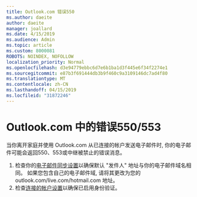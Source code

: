 ```yaml
---
title: Outlook.com 错误550
ms.author: daeite
author: daeite
manager: joallard
ms.date: 4/15/2019
ms.audience: Admin
ms.topic: article
ms.custom: 8000081
ROBOTS: NOINDEX, NOFOLLOW
localization_priority: Normal
ms.openlocfilehash: d3e94779ebbc6d7e6b1ba1d3f445e6f34f2274e1
ms.sourcegitcommit: e87b3f691444db3b9f460c9a3109146dc7ad4f80
ms.translationtype: MT
ms.contentlocale: zh-CN
ms.lasthandoff: 04/15/2019
ms.locfileid: "31872246"
---
```

# <a name="error-550553-in-outlookcom"></a>Outlook.com 中的错误550/553

当你离开家庭并使用 Outlook.com 从已连接的帐户发送电子邮件时, 你的电子邮件可能会返回550、553或中继被禁止的错误消息。
1. 检查你的[电子邮件同步设置](https://go.microsoft.com/fwlink/?linkid=2031283)以确保默认 "发件人" 地址与你的电子邮件域名相同。 如果您包含自己的电子邮件域, 请将其更改为您的 outlook.com/live.com/hotmail.com 地址。
2. 检查[连接的帐户设置](https://go.microsoft.com/fwlink/?linkid=875264&clcid=0x409)以确保已启用身份验证。